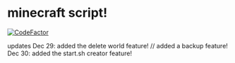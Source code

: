 # minecraft script!
[![CodeFactor](https://www.codefactor.io/repository/github/biune/minecraft-script/badge)](https://www.codefactor.io/repository/github/biune/minecraft-script)

updates
Dec 29: added the delete world feature! // added a backup feature!
Dec 30: added the start.sh creator feature!
